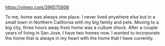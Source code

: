 https://vimeo.com/396575808

To me, home was always one place. I never lived anywhere else but in a small town in Northern California with my big family and pets. Moving to a big city, three hours away from home was a culture shock. After a couple years of living in San Jose, I have two homes now. I wanted to incorporate the home that is always in my heart with the home that I have currently. 
